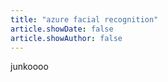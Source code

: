 ```yaml
---
title: "azure facial recognition"
article.showDate: false
article.showAuthor: false
---
```

junkoooo